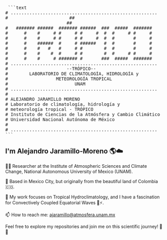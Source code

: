 <pre> ```text
# .......................................................
#                       ##
                       ##
#   ####### ######  ####### ######  ###  #####  ####### 
#      #    #     # #     # #     #  #  #     # #     # 
#      #    #     # #     # #     #  #  #       #     #  
#      #    ######  #     # ######   #  #       #     # 
#      #    #   #   #     # #        #  #       #     # 
#      #    #    #  #     # #        #  #     # #     # 
#      #    #     # ####### #       ###  #####  ####### 
# .......................................................
#                      --TRÓPICO--
#        LABORATORIO DE CLIMATOLOGÍA, HIDROLOGÍA y 
#                  METEOROLOGÍA TROPICAL
#                         UNAM
# .......................................................
# 
# ALEJANDRO JARAMILLO MORENO
# Laboratorio de climatología, hidrología y 
# meteorología tropical - TRÓPICO
# Instituto de Ciencias de la Atmósfera y Cambio Climático
# Universidad Nacional Autónoma de México
# 
# .......................................................
``` </pre>


## I'm Alejandro Jaramillo-Moreno 🌎☁️

<!--
**ajaramillomoreno/ajaramillomoreno** is a ✨ _special_ ✨ repository because its `README.md` (this file) appears on your GitHub profile.

Here are some ideas to get you started:

- 🔭 I’m currently working on ...
- 🌱 I’m currently learning ...
- 👯 I’m looking to collaborate on ...
- 🤔 I’m looking for help with ...
- 💬 Ask me about ...
- 📫 How to reach me: ...
- 😄 Pronouns: ...
- ⚡ Fun fact: ...
-->
🧑‍🔬 Researcher at the Institute of Atmospheric Sciences and Climate Change, National Autonomous University of Mexico (UNAM).

🌆 Based in Mexico City, but originally from the beautiful land of Colombia 🇨🇴.

🔬 My work focuses on Tropical Hydroclimatology, and I have a fascination for Convectively Coupled Equatorial Waves 🌊⚡.

📫 How to reach me: ajaramillo@atmosfera.unam.mx

Feel free to explore my repositories and join me on this scientific journey! 🚀✨
